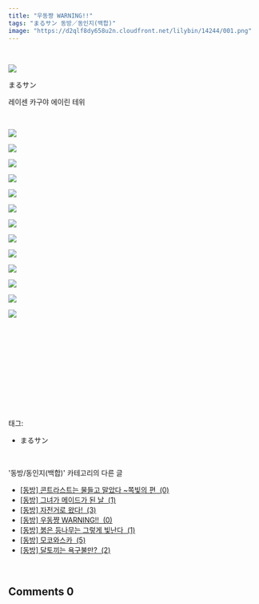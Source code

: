 ```yaml
---
title: "우동쨩 WARNING!!"
tags: "まるサン 동방／동인지(백합)"
image: "https://d2qlf8dy658u2n.cloudfront.net/lilybin/14244/001.png"
---
```

<div class="article">
<div class="area_view">
<div style="text-align: left;"><br/><p style="text-align: left;"><span class="imageblock" style="display: inline-block; width: 100%; height: auto; max-width: 100%;"><img src="{{ site.imgserver12 }}/lilybin/14244/001.png"/></span></p><p style="text-align: left;">まるサン</p><p style="text-align: left;">레이센 카구야 에이린 테위</p><p style="text-align: left;"><br/></p><div style="color: rgb(0, 0, 0);"><p><span class="imageblock" style="display: inline-block; width: 100%; height: auto; max-width: 100%;"><img src="{{ site.imgserver12 }}/lilybin/14244/002.png"/></span></p><p><span class="imageblock" style="display: inline-block; width: 100%; height: auto; max-width: 100%;"><img src="{{ site.imgserver12 }}/lilybin/14244/003.png"/></span></p><p><span class="imageblock" style="display: inline-block; width: 100%; height: auto; max-width: 100%;"><img src="{{ site.imgserver12 }}/lilybin/14244/004.png"/></span></p><p><span class="imageblock" style="display: inline-block; width: 100%; height: auto; max-width: 100%;"><img src="{{ site.imgserver12 }}/lilybin/14244/005.png"/></span></p><p><span class="imageblock" style="display: inline-block; width: 100%; height: auto; max-width: 100%;"><img src="{{ site.imgserver12 }}/lilybin/14244/006.png"/></span></p><p><span class="imageblock" style="display: inline-block; width: 100%; height: auto; max-width: 100%;"><img src="{{ site.imgserver12 }}/lilybin/14244/007.png"/></span></p><p><span class="imageblock" style="display: inline-block; width: 100%; height: auto; max-width: 100%;"><img src="{{ site.imgserver12 }}/lilybin/14244/008.png"/></span></p><p><span class="imageblock" style="display: inline-block; width: 100%; height: auto; max-width: 100%;"><img src="{{ site.imgserver12 }}/lilybin/14244/009.png"/></span></p><p><span class="imageblock" style="display: inline-block; width: 100%; height: auto; max-width: 100%;"><img src="{{ site.imgserver12 }}/lilybin/14244/010.png"/></span></p><p><span class="imageblock" style="display: inline-block; width: 100%; height: auto; max-width: 100%;"><img src="{{ site.imgserver12 }}/lilybin/14244/011.png"/></span></p><p><span class="imageblock" style="display: inline-block; width: 100%; height: auto; max-width: 100%;"><img src="{{ site.imgserver12 }}/lilybin/14244/012.png"/></span></p><p><span class="imageblock" style="display: inline-block; width: 100%; height: auto; max-width: 100%;"><img src="{{ site.imgserver12 }}/lilybin/14244/013.png"/></span></p><p><span class="imageblock" style="display: inline-block; width: 100%; height: auto; max-width: 100%;"><img src="{{ site.imgserver12 }}/lilybin/14244/014.png"/></span></p><div><br/></div></div><p style="text-align: left;"><br/></p><p style="text-align: left;"><br/></p><p style="text-align: left;"><br/></p></div><p><br/></p>
</div></div><br/>
<div class="tagTrail">
<p>태그: </p>
<ul>
<li>まるサン</li>
</ul>
</div><br/>
<div class="another">
<p>'동방/동인지(백합)' 카테고리의 다른 글</p>
<ul>
<li><a href="/lilybin_14246">
[동방] 콘트라스트는 물들고 말았다 ~쪽빛의 편  (0)
</a></li>
<li><a href="/lilybin_14370">
[동방] 그녀가 메이드가 된 날  (1)
</a></li>
<li><a href="/lilybin_14247">
[동방] 자전거로 왔다!  (3)
</a></li>
<li><a href="/lilybin_14244">
[동방] 우동쨩 WARNING!!  (0)
</a></li>
<li><a href="/lilybin_14195">
[동방] 붉은 등나무는 그렇게 빛난다  (1)
</a></li>
<li><a href="/lilybin_14142">
[동방] 모코와스카  (5)
</a></li>
<li><a href="/lilybin_14129">
[동방] 달토끼는 욕구불만?  (2)
</a></li>
</ul>
</div><br/>
<div class="comment">
<h2 class="bold">Comments <span id="commentCount14244">0</span></h2>
<div style="clear:both;">
<div id="entry14244Comment" style="display:block">
</div>
</div>
</div><br/>
<br/>
<p id="refer"></p>
<br/>


